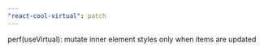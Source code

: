 ```yaml
---
"react-cool-virtual": patch
---
```


perf(useVirtual): mutate inner element styles only when items are updated
